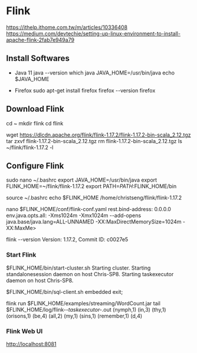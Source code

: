 # Flink

<https://ithelp.ithome.com.tw/m/articles/10336408>
<https://medium.com/devtechie/setting-up-linux-environment-to-install-apache-flink-2fab7e949a79>

## Install Softwares

- Java 11
  java --version
  which java
  JAVA_HOME=/usr/bin/java
  echo $JAVA_HOME

- Firefox
  sudo apt-get install firefox
  firefox --version
  firefox

## Download Flink

cd ~
mkdir flink
cd flink
<!-- wget https://dlcdn.apache.org/flink/flink-1.17.2/flink-1.17.2-bin-scala_2.12.tgz -->
wget https://dlcdn.apache.org/flink/flink-1.17.2/flink-1.17.2-bin-scala_2.12.tgz
tar zxvf flink-1.17.2-bin-scala_2.12.tgz
rm flink-1.17.2-bin-scala_2.12.tgz
ls ~/flink/flink-1.17.2 -l

## Configure Flink

sudo nano ~/.bashrc
    export JAVA_HOME=/usr/bin/java
    export FLINK_HOME=~/flink/flink-1.17.2
    export PATH=$PATH:$FLINK_HOME/bin

source ~/.bashrc
echo $FLINK_HOME
    /home/christseng/flink/flink-1.17.2

nano $FLINK_HOME/conf/flink-conf.yaml
    rest.bind-address: 0.0.0.0
    env.java.opts.all: -Xms1024m -Xmx1024m --add-opens java.base/java.lang=ALL-UNNAMED -XX:MaxDirectMemorySize=1024m -XX:MaxMe>

flink --version
    Version: 1.17.2, Commit ID: c0027e5

### Start Flink

$FLINK_HOME/bin/start-cluster.sh
    Starting cluster.
    Starting standalonesession daemon on host Chris-SP8.
    Starting taskexecutor daemon on host Chris-SP8.

$FLINK_HOME/bin/sql-client.sh embedded
    exit;

flink run $FLINK_HOME/examples/streaming/WordCount.jar
tail $FLINK_HOME/log/flink-*-taskexecutor-*.out
    (nymph,1)
    (in,3)
    (thy,1)
    (orisons,1)
    (be,4)
    (all,2)
    (my,1)
    (sins,1)
    (remember,1)
    (d,4)

### Flink Web UI

<http://localhost:8081>
